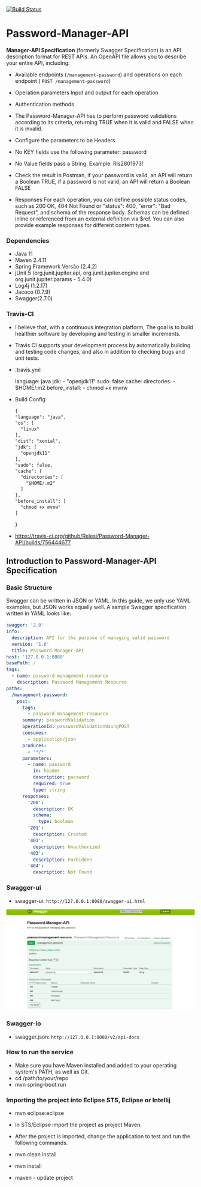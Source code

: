 [![Build Status](https://travis-ci.org/Relesi/Password-Manager-API.svg?branch=master)](https://travis-ci.org/Relesi/Password-Manager-API)

# Password-Manager-API       

**Manager-API Specification** (formerly Swagger Specification) is an API description format for REST APIs. An OpenAPI file allows you to describe your entire API, including:

* Available endpoints (```/management-password```) and operations on each endpoint ( ```POST /management-password```)
* Operation parameters Input and output for each operation
* Authentication methods

	
* The Password-Manager-API has to perform password validations according to its criteria, returning TRUE when it is valid and FALSE when it is invalid.

* Configure the parameters to be Headers
* No KEY fields use the following parameter: password
* No Value fields pass a String. Example: Rls2801973!
* Check the result in Postman, if your password is valid, an API will return a Boolean TRUE, if a password is not valid, an API will return a Boolean FALSE

* Responses
For each operation, you can define possible status codes, such as 200 OK, 404 Not Found or "status": 400,
    "error": "Bad Request", and schema of the response body. Schemas can be defined inline or referenced from an external definition via $ref. You can also provide example responses for different content types.
 
### Dependencies 

* Java 11
* Maven 2.4.11
* Spring Framework Versão (2.4.2) 
* jUnit 5 (org.junit.jupiter.api, org.junit.jupiter.engine and org.junit.jupiter.params - 5.4.0)
* Log4j (1.2.17)
* Jacoco (0.7.9)
* Swagger(2.7.0)


### Travis-CI

* I believe that, with a continuous integration platform, The goal is to build healthier software by developing and testing in smaller increments.
* Travis CI supports your development process by automatically building and testing code changes, and also
in addition to checking bugs and unit tests.

* .travis.yml

	language: java
		jdk:
		  - "openjdk11"
		sudo: false
		cache:
		  directories:
		    - $HOME/.m2
		before_install:
		- chmod +x mvnw    
		
	
* Build Config

	  {
	  "language": "java",
	  "os": [
	    "linux"
	  ],
	  "dist": "xenial",
	  "jdk": [
	    "openjdk11"
	  ],
	  "sudo": false,
	  "cache": {
	    "directories": [
	      "$HOME/.m2"
	    ]
	  },
	  "before_install": [
	    "chmod +x mvnw"
	  ]
	}    
	
* https://travis-ci.org/github/Relesi/Password-Manager-API/builds/756444677


## Introduction to Password-Manager-API Specification

### **Basic Structure**
Swagger can be written in JSON or YAML. In this guide, we only use YAML examples, but JSON works equally well. A sample Swagger specification written in YAML looks like:

```yaml
swagger: '2.0'
info:
  description: API for the purpose of managing valid password
  version: '1.0'
  title: Password-Manager-API
host: '127.0.0.1:8080'
basePath: /
tags:
  - name: password-management-resource
    description: Password Management Resource
paths:
  /management-password:
    post:
      tags:
        - password-management-resource
      summary: passwordValidation
      operationId: passwordValidationUsingPOST
      consumes:
        - application/json
      produces:
        - '*/*'
      parameters:
        - name: password
          in: header
          description: password
          required: true
          type: string
      responses:
        '200':
          description: OK
          schema:
            type: boolean
        '201':
          description: Created
        '401':
          description: Unauthorized
        '403':
          description: Forbidden
        '404':
          description: Not Found
```

### Swagger-ui

* swagger-ui: `http://127.0.0.1:8080/swagger-ui.html`

![Demo-Api](swagger-ui.png)


### Swagger-io

* swagger.json: `http://127.0.0.1:8080/v2/api-docs`


### How to run the service

* Make sure you have Maven installed and added to your operating system's PATH, as well as Git.	
* cd /path/to/your/repo
* mvn spring-boot:run


### Importing the project into Eclipse STS, Eclipse or Intellij

* mvn eclipse:eclipse
	
* In STS/Eclipse import the project as project  Maven.
* After the project is imported, change the application to test and run the following commands.
* mvn clean install
* mvn install 
* maven - update project


